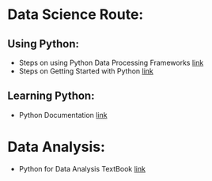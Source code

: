 # Data Science Route: 

## Using Python: 
 - Steps on using Python Data Processing Frameworks [link](https://www.analyticsvidhya.com/learning-paths-data-science-business-analytics-business-intelligence-big-data/learning-path-data-science-python/)
 - Steps on Getting Started with Python [link](https://www.google.com/amp/s/www.geeksforgeeks.org/best-way-to-start-learning-python-a-complete-roadmap/amp/)

## Learning Python: 
 - Python Documentation [link](https://docs.python.org/3/)

# Data Analysis: 
- Python for Data Analysis TextBook [link](https://bedford-computing.co.uk/learning/wp-content/uploads/2015/10/Python-for-Data-Analysis.pdf)

 
